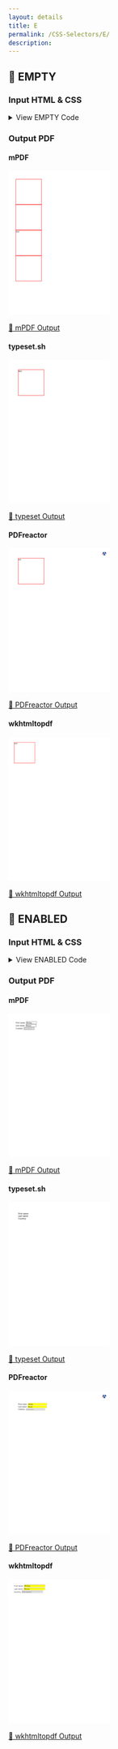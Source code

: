 ```yaml
---
layout: details
title: E
permalink: /CSS-Selectors/E/
description: 
---
```




## 🔬 EMPTY

### Input HTML & CSS

<details>
    <summary>
        View EMPTY Code
    </summary>
    <pre><code class="hljs xml"><span class="hljs-meta">&lt;!DOCTYPE <span class="hljs-meta-keyword">html</span>&gt;</span>
<span class="hljs-comment">&lt;!-- Sample from https://css-tricks.com/almanac/selectors/e/empty/ --&gt;</span>
<span class="hljs-tag">&lt;<span class="hljs-name">html</span> <span class="hljs-attr">lang</span>=<span class="hljs-string">"en"</span>&gt;</span>
    <span class="hljs-tag">&lt;<span class="hljs-name">head</span>&gt;</span>
        <span class="hljs-tag">&lt;<span class="hljs-name">style</span>&gt;</span><span class="css">
            <span class="hljs-selector-tag">div</span>{
                <span class="hljs-attribute">border</span>:<span class="hljs-number">2px</span> solid red;
                <span class="hljs-attribute">height</span>:<span class="hljs-number">200px</span>;
                <span class="hljs-attribute">width</span>:<span class="hljs-number">200px</span>;
            }
        <span class="hljs-selector-tag">div</span><span class="hljs-selector-pseudo">:empty</span> {
   <span class="hljs-attribute">display</span>: none;
}
        </span><span class="hljs-tag">&lt;/<span class="hljs-name">style</span>&gt;</span>
    <span class="hljs-tag">&lt;/<span class="hljs-name">head</span>&gt;</span>
    <span class="hljs-tag">&lt;<span class="hljs-name">body</span>&gt;</span>
        <span class="hljs-tag">&lt;<span class="hljs-name">div</span>&gt;</span><span class="hljs-tag">&lt;/<span class="hljs-name">div</span>&gt;</span>

        <span class="hljs-tag">&lt;<span class="hljs-name">div</span>&gt;</span><span class="hljs-comment">&lt;!-- test --&gt;</span><span class="hljs-tag">&lt;/<span class="hljs-name">div</span>&gt;</span><span class="hljs-tag">&lt;<span class="hljs-name">div</span>&gt;</span>test<span class="hljs-tag">&lt;/<span class="hljs-name">div</span>&gt;</span>

        <span class="hljs-tag">&lt;<span class="hljs-name">div</span>&gt;</span><span class="hljs-comment">&lt;!-- test --&gt;</span><span class="hljs-tag">&lt;/<span class="hljs-name">div</span>&gt;</span>
    <span class="hljs-tag">&lt;/<span class="hljs-name">body</span>&gt;</span>
<span class="hljs-tag">&lt;/<span class="hljs-name">html</span>&gt;</span></code></pre>
    <p>
        <a href="https://raw.githubusercontent.com/azettl/compare.html2pdf.tools/master//html/CSS%20Selectors/E/empty.html" target="_blank" rel="noopener">📄 Get Input HTML on GitHub</a>
    </p>
</details>

### Output PDF

<div class="details-boxes">
    <div>
        <h4>mPDF</h4>
        <img src="mpdf__html_CSS_Selectors_E_empty.html.png" alt="mPDF Preview" />
        <p>
            <a href="mpdf__html_CSS_Selectors_E_empty.html.pdf" target="_blank">📕 mPDF Output</a>
        </p>
    </div>
    <div>
        <h4>typeset.sh</h4>
        <img src="typeset__html_CSS_Selectors_E_empty.html.png" alt="typeset Preview" />
        <p>
            <a href="typeset__html_CSS_Selectors_E_empty.html.pdf" target="_blank">📕 typeset Output</a>
        </p>
    </div>
    <div>
        <h4>PDFreactor</h4>
        <img src="pdfreactor__html_CSS_Selectors_E_empty.html.png" alt="PDFreactor Preview" />
        <p>
            <a href="pdfreactor__html_CSS_Selectors_E_empty.html.pdf" target="_blank">📕 PDFreactor Output</a>
        </p>
    </div>
    <div>
        <h4>wkhtmltopdf</h4>
        <img src="wkhtmltopdf__html_CSS_Selectors_E_empty.html.png" alt="wkhtmltopdf Preview" />
        <p>
            <a href="wkhtmltopdf__html_CSS_Selectors_E_empty.html.pdf" target="_blank">📕 wkhtmltopdf Output</a>
        </p>
    </div>
</div>

## 🔬 ENABLED

### Input HTML & CSS

<details>
    <summary>
        View ENABLED Code
    </summary>
    <pre><code class="hljs xml"><span class="hljs-meta">&lt;!DOCTYPE <span class="hljs-meta-keyword">html</span>&gt;</span>
<span class="hljs-comment">&lt;!-- Sample from https://www.w3schools.com/cssref/tryit.asp?filename=trycss3_enabled_disabled --&gt;</span>
<span class="hljs-tag">&lt;<span class="hljs-name">html</span> <span class="hljs-attr">lang</span>=<span class="hljs-string">"en"</span>&gt;</span>
    <span class="hljs-tag">&lt;<span class="hljs-name">head</span>&gt;</span>
        <span class="hljs-tag">&lt;<span class="hljs-name">style</span>&gt;</span><span class="css">
<span class="hljs-selector-tag">input</span><span class="hljs-selector-attr">[type=text]</span><span class="hljs-selector-pseudo">:enabled</span> {
  <span class="hljs-attribute">background</span>: <span class="hljs-number">#ffff00</span>;
}

<span class="hljs-selector-tag">input</span><span class="hljs-selector-attr">[type=text]</span><span class="hljs-selector-pseudo">:disabled</span> {
  <span class="hljs-attribute">background</span>: <span class="hljs-number">#dddddd</span>;
}
        </span><span class="hljs-tag">&lt;/<span class="hljs-name">style</span>&gt;</span>
    <span class="hljs-tag">&lt;/<span class="hljs-name">head</span>&gt;</span>
    <span class="hljs-tag">&lt;<span class="hljs-name">body</span>&gt;</span>
        <span class="hljs-tag">&lt;<span class="hljs-name">form</span> <span class="hljs-attr">action</span>=<span class="hljs-string">""</span>&gt;</span>
            First name: <span class="hljs-tag">&lt;<span class="hljs-name">input</span> <span class="hljs-attr">type</span>=<span class="hljs-string">"text"</span> <span class="hljs-attr">value</span>=<span class="hljs-string">"Mickey"</span>&gt;</span><span class="hljs-tag">&lt;<span class="hljs-name">br</span>&gt;</span>
            Last name: <span class="hljs-tag">&lt;<span class="hljs-name">input</span> <span class="hljs-attr">type</span>=<span class="hljs-string">"text"</span> <span class="hljs-attr">value</span>=<span class="hljs-string">"Mouse"</span>&gt;</span><span class="hljs-tag">&lt;<span class="hljs-name">br</span>&gt;</span>
            Country: <span class="hljs-tag">&lt;<span class="hljs-name">input</span> <span class="hljs-attr">type</span>=<span class="hljs-string">"text"</span> <span class="hljs-attr">disabled</span>=<span class="hljs-string">"disabled"</span> <span class="hljs-attr">value</span>=<span class="hljs-string">"Disneyland"</span>&gt;</span>
          <span class="hljs-tag">&lt;/<span class="hljs-name">form</span>&gt;</span>
    <span class="hljs-tag">&lt;/<span class="hljs-name">body</span>&gt;</span>
<span class="hljs-tag">&lt;/<span class="hljs-name">html</span>&gt;</span></code></pre>
    <p>
        <a href="https://raw.githubusercontent.com/azettl/compare.html2pdf.tools/master//html/CSS%20Selectors/E/enabled.html" target="_blank" rel="noopener">📄 Get Input HTML on GitHub</a>
    </p>
</details>

### Output PDF

<div class="details-boxes">
    <div>
        <h4>mPDF</h4>
        <img src="mpdf__html_CSS_Selectors_E_enabled.html.png" alt="mPDF Preview" />
        <p>
            <a href="mpdf__html_CSS_Selectors_E_enabled.html.pdf" target="_blank">📕 mPDF Output</a>
        </p>
    </div>
    <div>
        <h4>typeset.sh</h4>
        <img src="typeset__html_CSS_Selectors_E_enabled.html.png" alt="typeset Preview" />
        <p>
            <a href="typeset__html_CSS_Selectors_E_enabled.html.pdf" target="_blank">📕 typeset Output</a>
        </p>
    </div>
    <div>
        <h4>PDFreactor</h4>
        <img src="pdfreactor__html_CSS_Selectors_E_enabled.html.png" alt="PDFreactor Preview" />
        <p>
            <a href="pdfreactor__html_CSS_Selectors_E_enabled.html.pdf" target="_blank">📕 PDFreactor Output</a>
        </p>
    </div>
    <div>
        <h4>wkhtmltopdf</h4>
        <img src="wkhtmltopdf__html_CSS_Selectors_E_enabled.html.png" alt="wkhtmltopdf Preview" />
        <p>
            <a href="wkhtmltopdf__html_CSS_Selectors_E_enabled.html.pdf" target="_blank">📕 wkhtmltopdf Output</a>
        </p>
    </div>
</div>


